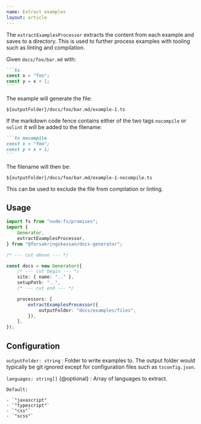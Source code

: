 ```yaml
---
name: Extract examples
layout: article
---
```


The `extractExamplesProcessor` extracts the content from each example and saves to a directory.
This is used to further process examples with tooling such as linting and compilation.

Given `docs/foo/bar.md` with:

````md
```ts
const x = "foo";
const y = x + 1;
```
````

The example will generate the file:

```
${outputFolder}/docs/foo/bar.md/example-1.ts
```

If the markdown code fence contains either of the two tags `nocompile` or `nolint` it will be added to the filename:

````md
```ts nocompile
const x = "foo";
const y = x + 1;
```
````

The filename will then be:

```
${outputFolder}/docs/foo/bar.md/example-1-nocompile.ts
```

This can be used to exclude the file from compilation or linting.

## Usage

```ts
import fs from "node:fs/promises";
import {
    Generator,
    extractExamplesProcessor,
} from "@forsakringskassan/docs-generator";

/* --- cut above --- */

const docs = new Generator({
    /* --- cut begin --- */
    site: { name: ".." },
    setupPath: "..",
    /* --- cut end --- */

    processors: [
        extractExamplesProcessor({
            outputFolder: "docs/examples/files",
        }),
    ],
});
```

## Configuration

`outputFolder: string`
: Folder to write examples to. The output folder would typically be git ignored except for configuration files such as `tsconfig.json`.

`languages: string[]` {@optional}
: Array of languages to extract.

    Default:

    - `"javascript"
    - `"typescript"`
    - `"css"`
    - `"scss"`

